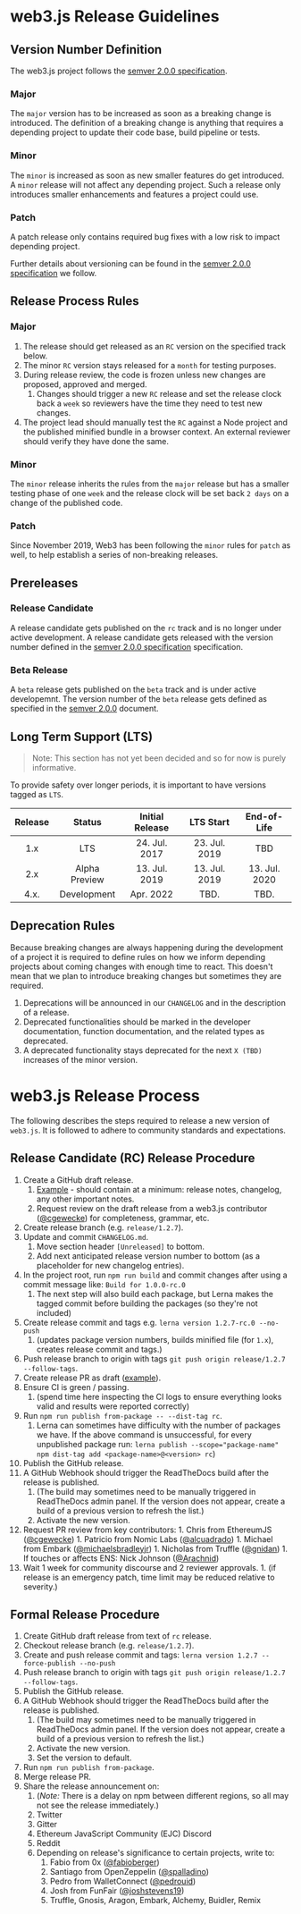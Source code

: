 # web3.js Release Guidelines

## Version Number Definition

The web3.js project follows the [semver 2.0.0 specification](https://semver.org/).

### Major

The `major` version has to be increased as soon as a breaking change is introduced. The definition of a breaking change is anything that requires a depending project to update their code base, build pipeline or tests.

### Minor

The `minor` is increased as soon as new smaller features do get introduced. A `minor` release will not affect any depending project. Such a release only introduces smaller enhancements and features a project could use.

### Patch

A patch release only contains required bug fixes with a low risk to impact depending project.

Further details about versioning can be found in the [semver 2.0.0 specification](https://semver.org/) we follow.

## Release Process Rules

### Major

1.  The release should get released as an `RC` version on the specified track below.
1.  The minor `RC` version stays released for a `month` for testing purposes.
1.  During release review, the code is frozen unless new changes are proposed, approved and merged.
    1.  Changes should trigger a new `RC` release and set the release clock back a `week` so reviewers have the time they need to test new changes.
1.  The project lead should manually test the `RC` against a Node project and the published
    minified bundle in a browser context. An external reviewer should verify they have done the same.

### Minor

The `minor` release inherits the rules from the `major` release but has a smaller testing phase of one `week` and the release clock will be set back `2 days` on a change of the published code.

### Patch

Since November 2019, Web3 has been following the `minor` rules for `patch` as well, to help establish a series of non-breaking releases.

## Prereleases

### Release Candidate

A release candidate gets published on the `rc` track and is no longer under active development. A release candidate gets released with the version number defined in the [semver 2.0.0 specification](https://semver.org/) specification.

### Beta Release

A `beta` release gets published on the `beta` track and is under active developemnt. The version number of the `beta` release gets defined as specified in the [semver 2.0.0](https://semver.org/) document.

## Long Term Support (LTS)

> Note: This section has not yet been decided and so for now is purely informative.

To provide safety over longer periods, it is important to have versions tagged as `LTS`.

| Release |    Status     | Initial Release |   LTS Start   | End-of-Life |
| :-----: | :-----------: | :-------------: | :-----------: | :---------: |
|   1.x   |      LTS      |  24. Jul. 2017  | 23. Jul. 2019 |     TBD     |
|   2.x   | Alpha Preview |  13. Jul. 2019  | 13. Jul. 2019 | 13. Jul. 2020 |
|   4.x.  |  Development  |    Apr. 2022    |      TBD.     |     TBD.    |

## Deprecation Rules

Because breaking changes are always happening during the development of a project it is required to define rules on how we inform depending projects about coming changes with enough time to react. This doesn't mean that we plan to introduce breaking changes but sometimes they are required.

1.  Deprecations will be announced in our `CHANGELOG` and in the description of a release.
2.  Deprecated functionalities should be marked in the developer documentation, function documentation, and the related types as deprecated.
3.  A deprecated functionality stays deprecated for the next `X (TBD)` increases of the minor version.

# web3.js Release Process

The following describes the steps required to release a new version of `web3.js`. It is followed to adhere to community standards and expectations.

## Release Candidate (RC) Release Procedure

1.  Create a GitHub draft release.
    1.  [Example](https://github.com/ethereum/web3.js/releases/tag/v1.2.7-rc.0) - should contain at a minimum: release notes, changelog, any other important notes.
    1.  Request review on the draft release from a web3.js contributor ([@cgewecke](https://github.com/cgewecke)) for completeness, grammar, etc.
1.  Create release branch (e.g. `release/1.2.7`).
1.  Update and commit `CHANGELOG.md`.
    1.  Move section header `[Unreleased]` to bottom.
    1.  Add next anticipated release version number to bottom (as a placeholder for new changelog entries).
1.  In the project root, run `npm run build` and commit changes after using a commit message like: `Build for 1.0.0-rc.0`
    1. The next step will also build each package, but Lerna makes the tagged commit before building the packages (so they're not included)
3.  Create release commit and tags e.g. `lerna version 1.2.7-rc.0 --no-push`
    1.  (updates package version numbers, builds minified file (for `1.x`), creates release commit and tags.)
4.  Push release branch to origin with tags `git push origin release/1.2.7 --follow-tags`.
5.  Create release PR as draft ([example](https://github.com/ethereum/web3.js/pull/3351)).
6.  Ensure CI is green / passing.
    1.  (spend time here inspecting the CI logs to ensure everything looks valid and results were reported correctly)
7.  Run `npm run publish from-package -- --dist-tag rc`.
    1. Lerna can sometimes have difficulty with the number of packages we have. If the above command is unsuccessful, for every unpublished package run: `lerna publish --scope="package-name"` `npm dist-tag add <package-name>@<version> rc`)
8.  Publish the GitHub release.
9.  A GitHub Webhook should trigger the ReadTheDocs build after the release is published.
    1.  (The build may sometimes need to be manually triggered in ReadTheDocs admin panel. If the version does not appear, create a build of a previous version to refresh the list.)
    1.  Activate the new version.
10.  Request PR review from key contributors:
    1.  Chris from EthereumJS ([@cgewecke](https://github.com/cgewecke))
    1.  Patricio from Nomic Labs ([@alcuadrado](https://github.com/alcuadrado))
    1.  Michael from Embark ([@michaelsbradleyjr](https://github.com/michaelsbradleyjr))
    1.  Nicholas from Truffle ([@gnidan](https://github.com/gnidan))
    1.  If touches or affects ENS: Nick Johnson ([@Arachnid](https://github.com/Arachnid))
11.  Wait 1 week for community discourse and 2 reviewer approvals.
    1.  (if release is an emergency patch, time limit may be reduced relative to severity.)

## Formal Release Procedure

1.  Create GitHub draft release from text of `rc` release.
1.  Checkout release branch (e.g. `release/1.2.7`).
1.  Create and push release commit and tags: `lerna version 1.2.7 --force-publish --no-push`
1.  Push release branch to origin with tags `git push origin release/1.2.7 --follow-tags`.
1.  Publish the GitHub release.
1.  A GitHub Webhook should trigger the ReadTheDocs build after the release is published.
    1.  (The build may sometimes need to be manually triggered in ReadTheDocs admin panel. If the version does not appear, create a build of a previous version to refresh the list.)
    1.  Activate the new version.
    1.  Set the version to default.
1.  Run `npm run publish from-package`.
1.  Merge release PR.
1.  Share the release announcement on:
    1.  (_Note:_ There is a delay on npm between different regions, so all may not see the release immediately.)
    1.  Twitter
    1.  Gitter
    1.  Ethereum JavaScript Community (EJC) Discord
    1.  Reddit
    1.  Depending on release's significance to certain projects, write to:
        1.  Fabio from 0x ([@fabioberger](https://github.com/fabioberger))
        1.  Santiago from OpenZeppelin ([@spalladino](https://github.com/spalladino))
        1.  Pedro from WalletConnect ([@pedrouid](https://github.com/pedrouid))
        1.  Josh from FunFair ([@joshstevens19](https://github.com/joshstevens19))
        1.  Truffle, Gnosis, Aragon, Embark, Alchemy, Buidler, Remix
